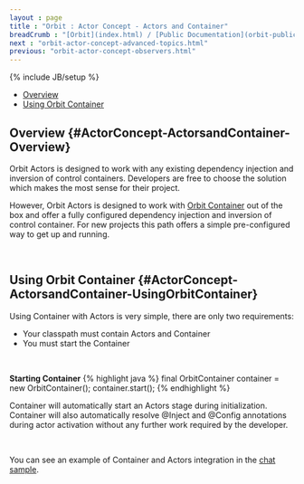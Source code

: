 ```yaml
---
layout : page
title : "Orbit : Actor Concept - Actors and Container"
breadCrumb : "[Orbit](index.html) / [Public Documentation](orbit-public-documentation.html) / [Actors](orbit-actors.html) / [Actor Concepts](orbit-actor-concepts.html)"
next : "orbit-actor-concept-advanced-topics.html"
previous: "orbit-actor-concept-observers.html"
---
```

{% include JB/setup %}



-  [Overview](#ActorConcept-ActorsandContainer-Overview)
-  [Using Orbit Container](#ActorConcept-ActorsandContainer-UsingOrbitContainer)



Overview {#ActorConcept-ActorsandContainer-Overview}
----------


Orbit Actors is designed to work with any existing dependency injection and inversion of control containers. Developers are free to choose the solution which makes the most sense for their project.


However, Orbit Actors is designed to work with [Orbit Container](orbit-container.html) out of the box and offer a fully configured dependency injection and inversion of control container. For new projects this path offers a simple pre-configured way to get up and running.


 


Using Orbit Container {#ActorConcept-ActorsandContainer-UsingOrbitContainer}
----------


Using Container with Actors is very simple, there are only two requirements:


-  Your classpath must contain Actors and Container
-  You must start the Container

 

**Starting Container** 
{% highlight java %}
final OrbitContainer container = new OrbitContainer();
container.start();
{% endhighlight %}

Container will automatically start an Actors stage during initialization.  Container will also automatically resolve @Inject and @Config annotations during actor activation without any further work required by the developer.


 


You can see an example of Container and Actors integration in the [chat sample](orbit-sample-chat.html).

